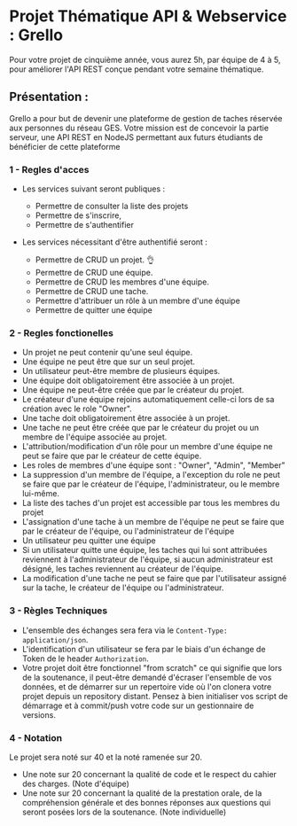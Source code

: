 # Projet Thématique API & Webservice : Grello

Pour votre projet de cinquième année, vous aurez 5h, par équipe de 4 à 5, pour améliorer l'API REST conçue pendant votre semaine thématique.

## Présentation :

Grello a pour but de devenir une plateforme de gestion de taches réservée aux personnes du réseau GES. Votre mission est de concevoir la partie serveur, une API REST en NodeJS permettant aux futurs étudiants de bénéficier de cette plateforme


### 1 - Regles d'acces
- Les services suivant seront publiques :
     - Permettre de consulter la liste des projets
     - Permettre de s'inscrire,
     - Permettre de s'authentifier

- Les services nécessitant d'être authentifié seront :
    - Permettre de CRUD un projet. :ok_hand:
    - Permettre de CRUD une équipe.
    - Permettre de CRUD les membres d'une équipe.
    - Permettre de CRUD une tache.
    - Permettre d'attribuer un rôle à un membre d'une équipe
    - Permettre de quitter une équipe

### 2 - Regles fonctionelles
- Un projet ne peut contenir qu'une seul équipe.
- Une équipe ne peut être que sur un seul projet.
- Un utilisateur peut-être membre de plusieurs équipes.
- Une équipe doit obligatoirement être associée à un projet.
- Une équipe ne peut-être créée que par le créateur du projet.
- Le créateur d'une équipe rejoins automatiquement celle-ci lors de sa création avec le role "Owner".
- Une tache doit obligatoirement être associée à un projet.
- Une tache ne peut être créée que par le créateur du projet ou un membre de l'équipe associée au projet.
- L'attribution/modification d'un rôle pour un membre d'une équipe ne peut se faire que par le créateur de cette équipe.
- Les roles de membres d'une équipe sont : "Owner", "Admin", "Member"
- La suppression d'un membre de l'équipe, a l'exception du role ne peut se faire que par le créateur de l'équipe, l'administrateur, ou le membre lui-même.
- La liste des taches d'un projet est accessible par tous les membres du projet
- L'assignation d'une tache à un membre de l'équipe ne peut se faire que par le créateur de l'équipe, ou l'administrateur de l'équipe
- Un utilisateur peu quitter une équipe
- Si un utilisateur quitte une équipe, les taches qui lui sont attribuées reviennent à l'administrateur de l'équipe, si aucun administrateur est désigné, les taches reviennent au créateur de l'équipe.
- La modification d'une tache ne peut se faire que par l'utilisateur assigné sur la tache, le créateur de l'équipe ou l'administrateur.


### 3 - Règles Techniques
- L'ensemble des échanges sera fera via le `Content-Type: application/json`.
- L'identification d'un utilisateur se fera par le biais d'un échange de Token de le header `Authorization`.
- Votre projet doit être fonctionnel "from scratch" ce qui signifie que lors de la soutenance, il peut-être demandé d'écraser l'ensemble de vos données, et de démarrer sur un repertoire vide où l'on clonera votre projet depuis un repository distant. Pensez à bien initialiser vos script de démarrage et à commit/push votre code sur un gestionnaire de versions.

### 4 - Notation
Le projet sera noté sur 40 et la noté ramenée sur 20.

 - Une note sur 20 concernant la qualité de code et le respect du cahier des charges. (Note d'équipe)
 - Une note sur 20 concernant la qualité de la prestation orale, de la compréhension générale et des bonnes réponses aux questions qui seront posées lors de la soutenance. (Note individuelle)

